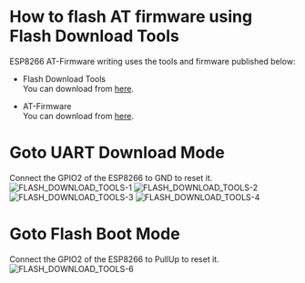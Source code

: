 # How to flash AT firmware using Flash Download Tools

ESP8266 AT-Firmware writing uses the tools and firmware published below:   

- Flash Download Tools   
You can download from [here](http://www.espressif.com/en/support/download/other-tools).   

- AT-Firmware   
You can download from [here](https://github.com/espressif/ESP8266_NONOS_SDK/tags).   

# Goto UART Download Mode   
Connect the GPIO2 of the ESP8266 to GND to reset it.   
![FLASH_DOWNLOAD_TOOLS-1](https://user-images.githubusercontent.com/6020549/233518393-50a92b0c-91ae-463e-8221-bc92657aedd7.jpg)
![FLASH_DOWNLOAD_TOOLS-2](https://user-images.githubusercontent.com/6020549/233518381-06a574b7-5ff5-4b0d-b0a6-15a0a7d1256f.jpg)
![FLASH_DOWNLOAD_TOOLS-3](https://user-images.githubusercontent.com/6020549/233518384-f3b4a556-dc46-4b00-ac69-f801c67d40a0.jpg)
![FLASH_DOWNLOAD_TOOLS-4](https://user-images.githubusercontent.com/6020549/233518389-cbecb778-7d5e-4a61-aca6-f5d7386350bd.jpg)

# Goto Flash Boot Mode   
Connect the GPIO2 of the ESP8266 to PullUp to reset it.   
![FLASH_DOWNLOAD_TOOLS-6](https://user-images.githubusercontent.com/6020549/233526247-7dcd8f4c-f8fd-4e48-a8f3-8a142e85cb0d.jpg)
